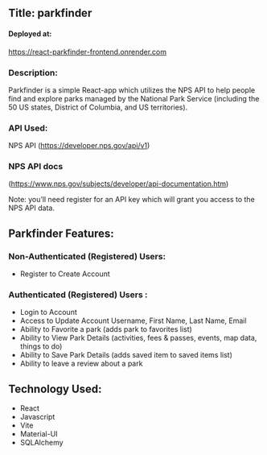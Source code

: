 ## Title: parkfinder

#### Deployed at:
https://react-parkfinder-frontend.onrender.com

### Description: 
Parkfinder is a simple React-app which utilizes the NPS API to help people find and explore parks managed by the National Park Service (including the 50 US states, District of Columbia, and US territories).

### API Used:
NPS API
(https://developer.nps.gov/api/v1)

### NPS API docs
(https://www.nps.gov/subjects/developer/api-documentation.htm) 

Note: you’ll need register for an API key which will grant you access to the NPS API data. 


## Parkfinder Features: 
### Non-Authenticated (Registered) Users:
* Register to Create Account


### Authenticated (Registered) Users : 
* Login to Account
* Access to Update Account Username, First Name, Last Name, Email
* Ability to Favorite a park (adds park to favorites list)
* Ability to View Park Details (activities, fees & passes, events, map data, things to do)
* Ability to Save Park Details (adds saved item to saved items list) 
* Ability to leave a review about a park


## Technology Used:
* React
* Javascript
* Vite
* Material-UI
* SQLAlchemy
